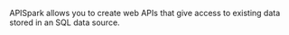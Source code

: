 APISpark allows you to create web APIs that give access to existing data stored in an SQL data source.